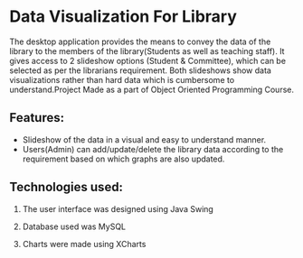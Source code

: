 
# Data Visualization For Library

The desktop application provides the means to convey the data of the library to the members of the library(Students as well as teaching staff). It gives access to 2 slideshow options (Student & Committee), which can be selected as per the librarians requirement. Both slideshows show data visualizations rather than hard data which is cumbersome to understand.Project Made as a part of Object Oriented Programming Course.

## Features:
-   Slideshow of the data in a visual and easy to understand manner.
-   Users(Admin) can add/update/delete the library data according to the requirement based on which graphs are also updated.

## Technologies used:

1. The user interface was designed using Java Swing

2. Database used was MySQL

3. Charts were made using XCharts





